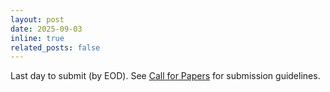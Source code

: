 ```yaml
---
layout: post
date: 2025-09-03 
inline: true
related_posts: false
---
```


Last day to submit (by EOD). See <a href="https://reasoning-workshop.github.io/cfp/">Call for Papers</a> for submission guidelines.
